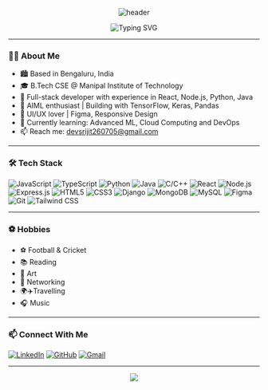<!-- Banner -->
<p align="center">
  <img src="https://capsule-render.vercel.app/api?type=waving&color=0:6a11cb,100:2575fc&height=180&section=header&text=Hi%20there,%20I'm%20Dev%20Srijit!%20👋&fontSize=36&fontAlignY=40" alt="header"/>
</p>

<p align="center">
  <img src="https://readme-typing-svg.demolab.com?font=Fira+Code&size=24&pause=1000&color=2575FC&center=true&vCenter=true&width=435&lines=Full-Stack+Developer;UI%2FUX+%7C+AIML+Enthusiast;Lifelong+Learner+%E2%9C%A8" alt="Typing SVG" />
</p>

---

### 👨‍💻 About Me

- 🏙️ Based in Bengaluru, India  
- 🎓 B.Tech CSE @ Manipal Institute of Technology  
- 💼 Full-stack developer with experience in React, Node.js, Python, Java  
- 🤖 AIML enthusiast | Building with TensorFlow, Keras, Pandas  
- 🎨 UI/UX lover | Figma, Responsive Design  
- 🌱 Currently learning: Advanced ML, Cloud Computing and DevOps  
- 📫 Reach me: [devsrijit260705@gmail.com](mailto:devsrijit260705@gmail.com)

---

### 🛠️ Tech Stack

![JavaScript](https://img.shields.io/badge/-JavaScript-black?style=flat-square&logo=javascript)
![TypeScript](https://img.shields.io/badge/-TypeScript-black?style=flat-square&logo=typescript)
![Python](https://img.shields.io/badge/-Python-black?style=flat-square&logo=python)
![Java](https://img.shields.io/badge/-Java-black?style=flat-square&logo=java)
![C/C++](https://img.shields.io/badge/-C/C++-black?style=flat-square&logo=c)
![React](https://img.shields.io/badge/-React-black?style=flat-square&logo=react)
![Node.js](https://img.shields.io/badge/-Node.js-black?style=flat-square&logo=node.js)
![Express.js](https://img.shields.io/badge/-Express.js-black?style=flat-square&logo=express)
![HTML5](https://img.shields.io/badge/-HTML5-black?style=flat-square&logo=html5)
![CSS3](https://img.shields.io/badge/-CSS3-black?style=flat-square&logo=css3)
![Django](https://img.shields.io/badge/-Django-black?style=flat-square&logo=django)
![MongoDB](https://img.shields.io/badge/-MongoDB-black?style=flat-square&logo=mongodb)
![MySQL](https://img.shields.io/badge/-MySQL-black?style=flat-square&logo=mysql)
![Figma](https://img.shields.io/badge/-Figma-black?style=flat-square&logo=figma)
![Git](https://img.shields.io/badge/-Git-black?style=flat-square&logo=git)
![Tailwind CSS](https://img.shields.io/badge/-Tailwind%20CSS-black?style=flat-square&logo=tailwind-css)


---


### ⚽ Hobbies

- ⚽ Football & Cricket        
- 📚 Reading                   
- 🎨 Art  
- 🤝 Networking
- 🌍✈️Travelling
- 🎧 Music

---



### 📫 Connect With Me

[![LinkedIn](https://img.shields.io/badge/-LinkedIn-2575FC?style=flat-square&logo=linkedin&logoColor=white)](https://linkedin.com/in/dev-srijit-7a8353295)
[![GitHub](https://img.shields.io/badge/-GitHub-333?style=flat-square&logo=github&logoColor=white)](https://github.com/Devs7026)
[![Gmail](https://img.shields.io/badge/-Gmail-EA4335?style=flat-square&logo=gmail&logoColor=white)](mailto:devsrijit260705@gmail.com)

---

<p align="center">
  <img src="https://capsule-render.vercel.app/api?type=waving&color=0:2575fc,100:6a11cb&height=120&section=footer"/>
</p>
